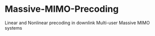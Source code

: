 # Massive-MIMO-Precoding
Linear and Nonlinear precoding in downlink Multi-user Massive MIMO systems

